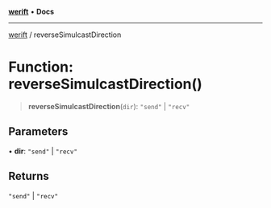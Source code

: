 [**werift**](../README.md) • **Docs**

***

[werift](../globals.md) / reverseSimulcastDirection

# Function: reverseSimulcastDirection()

> **reverseSimulcastDirection**(`dir`): `"send"` \| `"recv"`

## Parameters

• **dir**: `"send"` \| `"recv"`

## Returns

`"send"` \| `"recv"`
